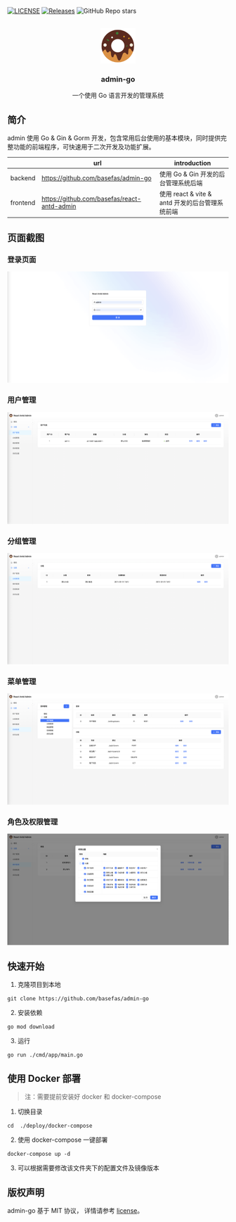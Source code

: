 <!-- PROJECT SHIELDS -->
[![LICENSE](https://img.shields.io/github/license/basefas/admin-go.svg?style=flat-square)](/LICENSE)
[![Releases](https://img.shields.io/github/release/basefas/admin-go/all.svg?style=flat-square)](https://github.com/basefas/admin-go/releases)
![GitHub Repo stars](https://img.shields.io/github/stars/basefas/admin-go?style=social)

<!-- PROJECT LOGO -->
<br />
<div align="center">
  <a>
    <img src="https://raw.githubusercontent.com/basefas/files/main/logo.svg" alt="Logo" width="80" height="80">
  </a>

<h3 align="center">admin-go</h3>

  <p align="center">
     一个使用 Go 语言开发的管理系统
    <br />
  </p>
</div>

<!-- Introduction -->

## 简介

admin 使用 Go & Gin & Gorm 开发，包含常用后台使用的基本模块，同时提供完整功能的前端程序，可快速用于二次开发及功能扩展。


|           | url                                         | introduction                               |
|-----------|---------------------------------------------|--------------------------------------------|
| backend   | https://github.com/basefas/admin-go         | 使用 Go & Gin 开发的后台管理系统后端           |
| frontend  | https://github.com/basefas/react-antd-admin | 使用 react & vite & antd 开发的后台管理系统前端|


## 页面截图

### 登录页面

![Screen Shot](https://github.com/basefas/files/blob/main/login.png)

### 用户管理

![Screen Shot](https://github.com/basefas/files/blob/main/user.png)

### 分组管理

![Screen Shot](https://github.com/basefas/files/blob/main/group.png)

### 菜单管理

![Screen Shot](https://github.com/basefas/files/blob/main/menu.png)

### 角色及权限管理

![Screen Shot](https://github.com/basefas/files/blob/main/permission.png)


<!-- GETTING STARTED -->

## 快速开始

1. 克隆项目到本地

```
git clone https://github.com/basefas/admin-go
```

2. 安装依赖

```
go mod download
```

3. 运行

```
go run ./cmd/app/main.go
```

<!-- USE DOCKER -->

## 使用 Docker 部署

> 注：需要提前安装好 docker 和 docker-compose

1. 切换目录

```
cd  ./deploy/docker-compose
```

2. 使用 docker-compose 一键部署

```
docker-compose up -d
```

3. 可以根据需要修改该文件夹下的配置文件及镜像版本

<!-- LICENSE -->

## 版权声明

admin-go 基于 MIT 协议， 详情请参考 [license](LICENSE)。
